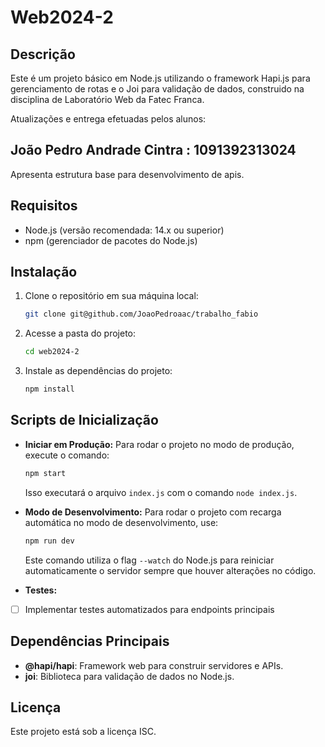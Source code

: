 # Web2024-2

## Descrição

Este é um projeto básico em Node.js utilizando o framework Hapi.js para gerenciamento de rotas e o Joi para validação de dados, construido na disciplina de Laboratório Web da Fatec Franca.

Atualizações e entrega efetuadas pelos alunos:

## João Pedro Andrade Cintra : 1091392313024

Apresenta estrutura base para desenvolvimento de apis.

## Requisitos

- Node.js (versão recomendada: 14.x ou superior)
- npm (gerenciador de pacotes do Node.js)

## Instalação

1. Clone o repositório em sua máquina local:
   ```bash
   git clone git@github.com/JoaoPedroaac/trabalho_fabio
   ```
2. Acesse a pasta do projeto:
   ```bash
   cd web2024-2
   ```
3. Instale as dependências do projeto:
   ```bash
   npm install
   ```

## Scripts de Inicialização

- **Iniciar em Produção:**
  Para rodar o projeto no modo de produção, execute o comando:
  ```bash
  npm start
  ```
  Isso executará o arquivo `index.js` com o comando `node index.js`.

- **Modo de Desenvolvimento:**
  Para rodar o projeto com recarga automática no modo de desenvolvimento, use:
  ```bash
  npm run dev
  ```
  Este comando utiliza o flag `--watch` do Node.js para reiniciar automaticamente o servidor sempre que houver alterações no código.

- **Testes:**
- [ ] Implementar testes automatizados para endpoints principais

## Dependências Principais

- **@hapi/hapi**: Framework web para construir servidores e APIs.
- **joi**: Biblioteca para validação de dados no Node.js.

## Licença

Este projeto está sob a licença ISC.
